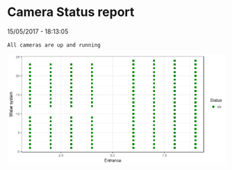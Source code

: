 Camera Status report
================
15/05/2017 - 18:13:05

    All cameras are up and running

![](camreport_files/figure-markdown_github/unnamed-chunk-2-1.png)
